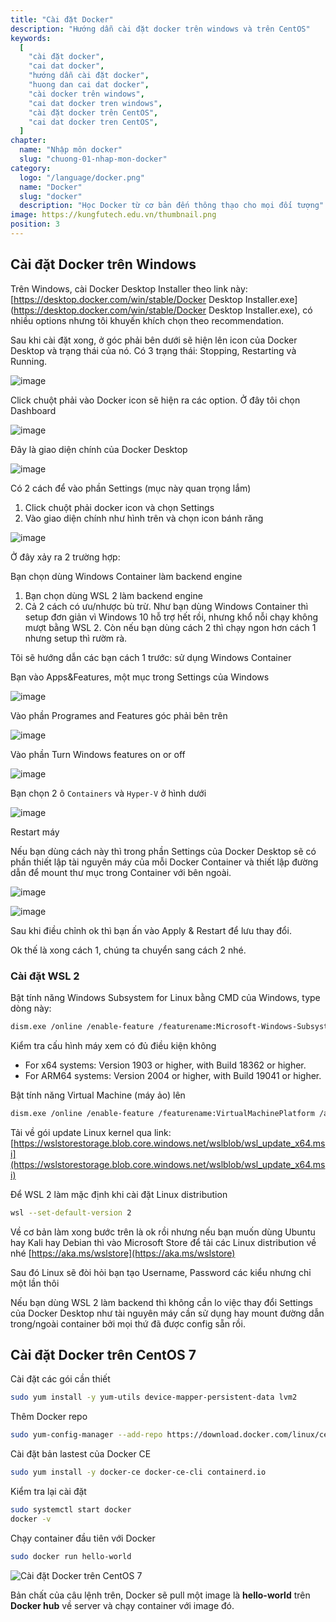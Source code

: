 ```yaml
---
title: "Cài đặt Docker"
description: "Hướng dẫn cài đặt docker trên windows và trên CentOS"
keywords:
  [
    "cài đặt docker",
    "cai dat docker",
    "hướng dẫn cài đặt docker",
    "huong dan cai dat docker",
    "cài docker trên windows",
    "cai dat docker tren windows",
    "cài đặt docker trên CentOS",
    "cai dat docker tren CentOS",
  ]
chapter:
  name: "Nhập môn docker"
  slug: "chuong-01-nhap-mon-docker"
category:
  logo: "/language/docker.png"
  name: "Docker"
  slug: "docker"
  description: "Học Docker từ cơ bản đến thông thạo cho mọi đối tượng"
image: https://kungfutech.edu.vn/thumbnail.png
position: 3
---
```


## Cài đặt Docker trên Windows

Trên Windows, cài Docker Desktop Installer theo link này: [https://desktop.docker.com/win/stable/Docker Desktop Installer.exe](https://desktop.docker.com/win/stable/Docker Desktop Installer.exe), có nhiều options nhưng tôi khuyến khích chọn theo recommendation.

Sau khi cài đặt xong, ở góc phải bên dưới sẽ hiện lên icon của Docker Desktop và trạng thái của nó. Có 3 trạng thái: Stopping, Restarting và Running.

![image](https://user-images.githubusercontent.com/29374426/118397610-16874e00-b67f-11eb-8e14-f6c657d9d028.png)

Click chuột phải vào Docker icon sẽ hiện ra các option. Ở đây tôi chọn Dashboard

![image](https://user-images.githubusercontent.com/29374426/118397630-299a1e00-b67f-11eb-8dea-36c236ea7918.png)

Đây là giao diện chính của Docker Desktop

![image](https://user-images.githubusercontent.com/29374426/118397636-37e83a00-b67f-11eb-88c1-d6fde0e1ad88.png)

Có 2 cách để vào phần Settings (mục này quan trọng lắm)

1. Click chuột phải docker icon và chọn Settings
2. Vào giao diện chính như hình trên và chọn icon bánh răng

![image](https://user-images.githubusercontent.com/29374426/118397646-45052900-b67f-11eb-9cf3-1c3d65a027b3.png)

Ở đây xảy ra 2 trường hợp:

Bạn chọn dùng Windows Container làm backend engine

1. Bạn chọn dùng WSL 2 làm backend engine
2. Cả 2 cách có ưu/nhược bù trừ. Như bạn dùng Windows Container thì setup đơn giản vì Windows 10 hỗ trợ hết rồi, nhưng khổ nỗi chạy không mượt bằng WSL 2. Còn nếu bạn dùng cách 2 thì chạy ngon hơn cách 1 nhưng setup thì rườm rà.

Tôi sẽ hướng dẫn các bạn cách 1 trước: sử dụng Windows Container

Bạn vào Apps&Features, một mục trong Settings của Windows

![image](https://user-images.githubusercontent.com/29374426/118397658-54847200-b67f-11eb-9911-77d3a176743e.png)

Vào phần Programes and Features góc phải bên trên

![image](https://user-images.githubusercontent.com/29374426/118397670-5f3f0700-b67f-11eb-883a-ee62a70e12be.png)

Vào phần Turn Windows features on or off

![image](https://user-images.githubusercontent.com/29374426/118397677-682fd880-b67f-11eb-9d0d-18531c856770.png)

Bạn chọn 2 ô `Containers` và `Hyper-V` ở hình dưới

![image](https://user-images.githubusercontent.com/29374426/118397687-72ea6d80-b67f-11eb-869e-828dddfb22b3.png)

Restart máy

Nếu bạn dùng cách này thì trong phần Settings của Docker Desktop sẽ có phần thiết lập tài nguyên máy của mỗi Docker Container và thiết lập đường dẫn để mount thư mục trong Container với bên ngoài.

![image](https://user-images.githubusercontent.com/29374426/118397701-8564a700-b67f-11eb-9be7-0e5d065270db.png)

![image](https://user-images.githubusercontent.com/29374426/118397714-99a8a400-b67f-11eb-875c-97ba40fec0fb.png)

Sau khi điều chỉnh ok thì bạn ấn vào Apply & Restart để lưu thay đổi.

Ok thế là xong cách 1, chúng ta chuyển sang cách 2 nhé.

### Cài đặt WSL 2

Bật tính năng Windows Subsystem for Linux bằng CMD của Windows, type dòng này:

```bash
dism.exe /online /enable-feature /featurename:Microsoft-Windows-Subsystem-Linux /all /norestart
```

Kiểm tra cấu hình máy xem có đủ điều kiện không

- For x64 systems: Version 1903 or higher, with Build 18362 or higher.
- For ARM64 systems: Version 2004 or higher, with Build 19041 or higher.

Bật tính năng Virtual Machine (máy ảo) lên

```bash
dism.exe /online /enable-feature /featurename:VirtualMachinePlatform /all /norestart
```

Tải về gói update Linux kernel qua link: [https://wslstorestorage.blob.core.windows.net/wslblob/wsl_update_x64.msi](https://wslstorestorage.blob.core.windows.net/wslblob/wsl_update_x64.msi)

Để WSL 2 làm mặc định khi cài đặt Linux distribution

```bash
wsl --set-default-version 2
```

Về cơ bản làm xong bước trên là ok rồi nhưng nếu bạn muốn dùng Ubuntu hay Kali hay Debian thì vào Microsoft Store để tải các Linux distribution về nhé [https://aka.ms/wslstore](https://aka.ms/wslstore)

Sau đó Linux sẽ đòi hỏi bạn tạo Username, Password các kiểu nhưng chỉ một lần thôi

Nếu bạn dùng WSL 2 làm backend thì không cần lo việc thay đổi Settings của Docker Desktop như tài nguyên máy cần sử dụng hay mount đường dẫn trong/ngoài container bởi mọi thứ đã được config sẵn rồi.

## Cài đặt Docker trên CentOS 7

Cài đặt các gói cần thiết

```bash
sudo yum install -y yum-utils device-mapper-persistent-data lvm2
```

Thêm Docker repo

```bash
sudo yum-config-manager --add-repo https://download.docker.com/linux/centos/docker-ce.repo
```

Cài đặt bản lastest của Docker CE

```bash
sudo yum install -y docker-ce docker-ce-cli containerd.io
```

Kiểm tra lại cài đặt

```bash
sudo systemctl start docker
docker -v
```

Chạy container đầu tiên với Docker

```bash
sudo docker run hello-world
```

![Cài đặt Docker trên CentOS 7](https://user-images.githubusercontent.com/29374426/118398056-2bfd7780-b681-11eb-9e5f-368b903d4928.png)

Bản chất của câu lệnh trên, Docker sẽ pull một image là **hello-world** trên **Docker hub** về server và chạy container với image đó.
